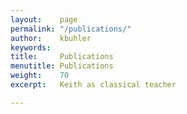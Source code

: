 ```yaml
---
layout:    page
permalink: "/publications/"
author:    kbuhler
keywords:  
title:     Publications
menutitle: Publications
weight:    70
excerpt:   Keith as classical teacher

---
```


